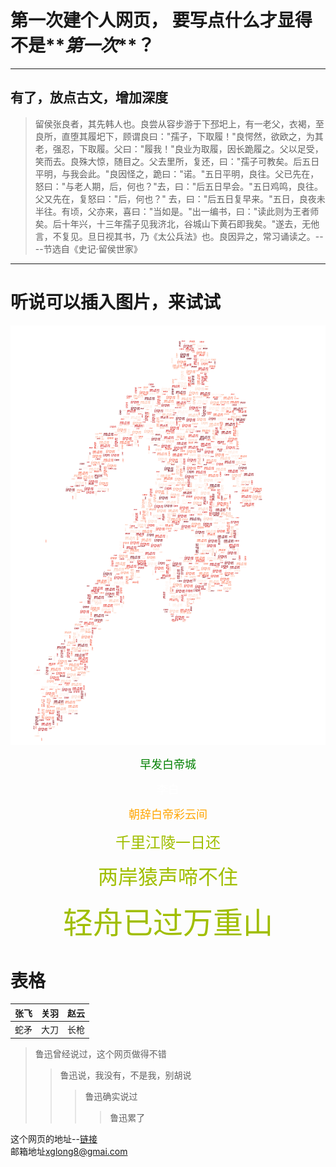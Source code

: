 # 第一次建个人网页， 要写点什么才显得不是**_第一次_**？
---
## 有了，放点古文，增加深度

>留侯张良者，其先韩人也。良尝从容步游于下邳圯上，有一老父，衣褐，至良所，直堕其履圯下，顾谓良曰："孺子，下取履！"良愕然，欲欧之，为其老，强忍，下取履。父曰："履我！"良业为取履，因长跪履之。父以足受，笑而去。良殊大惊，随目之。父去里所，复还，曰："孺子可教矣。后五日平明，与我会此。"良因怪之，跪曰："诺。"五日平明，良往。父已先在，怒曰："与老人期，后，何也？"去，曰："后五日早会。"五日鸡鸣，良往。父又先在，复怒曰："后，何也？" 去，曰："后五日复早来。"五日，良夜未半往。有顷，父亦来，喜曰："当如是。"出一编书，曰："读此则为王者师矣。后十年兴，十三年孺子见我济北，谷城山下黄石即我矣。"遂去，无他言，不复见。旦日视其书，乃《太公兵法》也。良因异之，常习诵读之。----节选自《史记·留侯世家》

---

# 听说可以插入图片，来试试
![这是谁！](/fig/IronMan6.png)


<center><font color="green" size="4" face="微软雅黑">早发白帝城</font>   

<font color="white" size="4" face="微软雅黑">李白</font>   

<font color="orange" size="4" face="微软雅黑">朝辞白帝彩云间</font>   

<font color="amber" size="5" face="微软雅黑">千里江陵一日还</font>   

<font color="amber" size="6" face="微软雅黑">两岸猿声啼不住</font>   

<font color="amber" size="7" face="微软雅黑">轻舟已过万重山</font></center>


# 表格

张飞 | 关羽 | 赵云
-- | -- | --
蛇矛 | 大刀 | 长枪

> 鲁迅曾经说过，这个网页做得不错
>> 鲁迅说，我没有，不是我，别胡说
>>> 鲁迅确实说过
>>>> 鲁迅累了

这个网页的地址--[链接](https://xglong8.github.io)   
邮箱地址[xglong8@gmai.com](mailto:xglong8@gmai.com)
